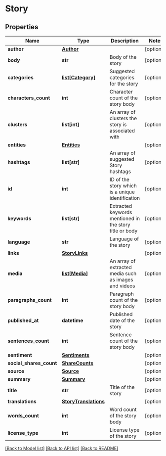 # Story

## Properties
Name | Type | Description | Notes
------------ | ------------- | ------------- | -------------
**author** | [**Author**](Author.md) |  | [optional] 
**body** | **str** | Body of the story | [optional] 
**categories** | [**list[Category]**](Category.md) | Suggested categories for the story | [optional] 
**characters_count** | **int** | Character count of the story body | [optional] 
**clusters** | **list[int]** | An array of clusters the story is associated with | [optional] 
**entities** | [**Entities**](Entities.md) |  | [optional] 
**hashtags** | **list[str]** | An array of suggested Story hashtags | [optional] 
**id** | **int** | ID of the story which is a unique identification | [optional] 
**keywords** | **list[str]** | Extracted keywords mentioned in the story title or body | [optional] 
**language** | **str** | Language of the story | [optional] 
**links** | [**StoryLinks**](StoryLinks.md) |  | [optional] 
**media** | [**list[Media]**](Media.md) | An array of extracted media such as images and videos | [optional] 
**paragraphs_count** | **int** | Paragraph count of the story body | [optional] 
**published_at** | **datetime** | Published date of the story | [optional] 
**sentences_count** | **int** | Sentence count of the story body | [optional] 
**sentiment** | [**Sentiments**](Sentiments.md) |  | [optional] 
**social_shares_count** | [**ShareCounts**](ShareCounts.md) |  | [optional] 
**source** | [**Source**](Source.md) |  | [optional] 
**summary** | [**Summary**](Summary.md) |  | [optional] 
**title** | **str** | Title of the story | [optional] 
**translations** | [**StoryTranslations**](StoryTranslations.md) |  | [optional] 
**words_count** | **int** | Word count of the story body | [optional] 
**license_type** | **int** | License type of the story | [optional] 

[[Back to Model list]](../README.md#documentation-for-models) [[Back to API list]](../README.md#documentation-for-api-endpoints) [[Back to README]](../README.md)


